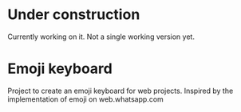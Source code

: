 # Under construction
Currently working on it. Not a single working version yet.

# Emoji keyboard
Project to create an emoji keyboard for web projects.
Inspired by the implementation of emoji on web.whatsapp.com